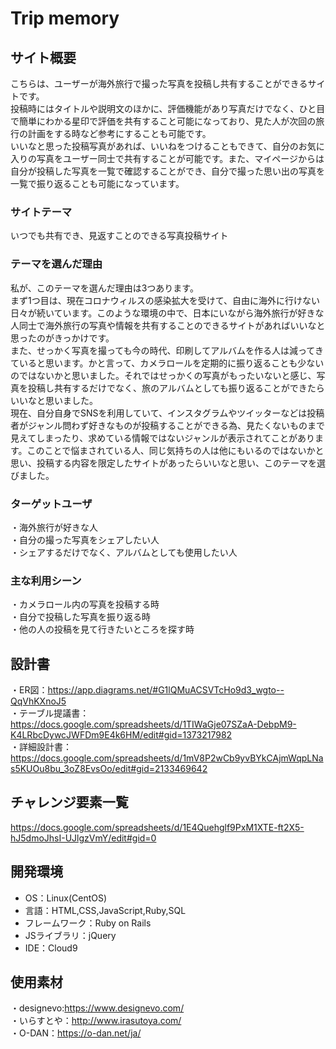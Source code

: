 # Trip memory

## サイト概要
こちらは、ユーザーが海外旅行で撮った写真を投稿し共有することができるサイトです。<br>
投稿時にはタイトルや説明文のほかに、評価機能があり写真だけでなく、ひと目で簡単にわかる星印で評価を共有すること可能になっており、見た人が次回の旅行の計画をする時など参考にすることも可能です。<br>
いいなと思った投稿写真があれば、いいねをつけることもできて、自分のお気に入りの写真をユーザー同士で共有することが可能です。また、マイページからは自分が投稿した写真を一覧で確認することができ、自分で撮った思い出の写真を一覧で振り返ることも可能になっています。


### サイトテーマ
いつでも共有でき、見返すことのできる写真投稿サイト

### テーマを選んだ理由
私が、このテーマを選んだ理由は3つあります。<br>
まず1つ目は、現在コロナウィルスの感染拡大を受けて、自由に海外に行けない日々が続いています。このような環境の中で、日本にいながら海外旅行が好きな人同士で海外旅行の写真や情報を共有することのできるサイトがあればいいなと思ったのがきっかけです。<br>
また、せっかく写真を撮っても今の時代、印刷してアルバムを作る人は減ってきていると思います。かと言って、カメラロールを定期的に振り返ることも少ないのではないかと思いました。それではせっかくの写真がもったいないと感じ、写真を投稿し共有するだけでなく、旅のアルバムとしても振り返ることができたらいいなと思いました。<br>
現在、自分自身でSNSを利用していて、インスタグラムやツイッターなどは投稿者がジャンル問わず好きなものが投稿することができる為、見たくないものまで見えてしまったり、求めている情報ではないジャンルが表示されてことがあります。このことで悩まされている人、同じ気持ちの人は他にもいるのではないかと思い、投稿する内容を限定したサイトがあったらいいなと思い、このテーマを選びました。

### ターゲットユーザ
・海外旅行が好きな人<br>
・自分の撮った写真をシェアしたい人<br>
・シェアするだけでなく、アルバムとしても使用したい人

### 主な利用シーン
・カメラロール内の写真を投稿する時<br>
・自分で投稿した写真を振り返る時<br>
・他の人の投稿を見て行きたいところを探す時

## 設計書
・ER図：https://app.diagrams.net/#G1lQMuACSVTcHo9d3_wgto--QqVhKXnoJ5<br>
・テーブル提議書：https://docs.google.com/spreadsheets/d/1TIWaGje07SZaA-DebpM9-K4LRbcDywcJWFDm9E4k6HM/edit#gid=1373217982<br>
・詳細設計書：https://docs.google.com/spreadsheets/d/1mV8P2wCb9yvBYkCAjmWqpLNas5KUOu8bu_3oZ8EvsOo/edit#gid=2133469642

## チャレンジ要素一覧
https://docs.google.com/spreadsheets/d/1E4Quehglf9PxM1XTE-ft2X5-hJ5dmoJhsI-UJlgzVmY/edit#gid=0

## 開発環境
- OS：Linux(CentOS)
- 言語：HTML,CSS,JavaScript,Ruby,SQL
- フレームワーク：Ruby on Rails
- JSライブラリ：jQuery
- IDE：Cloud9

## 使用素材
・designevo:https://www.designevo.com/<br>
・いらすとや：http://www.irasutoya.com/<br>
・O-DAN：https://o-dan.net/ja/
